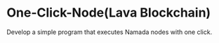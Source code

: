 # One-Click-Node(Lava Blockchain)
Develop a simple program that executes Namada nodes with one click.
